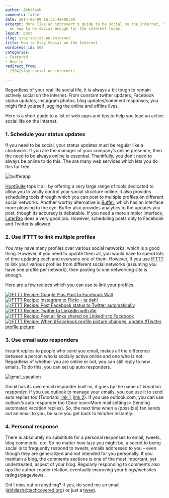 ```yaml
---
author: Abhilash
comments: false
date: 2014-02-08 16:36:49+00:00
excerpt: More like an introvert's guide to be social on the internet, this guide elaborates
  on how to be social enough for the internet today.
layout: post
slug: stay-social-on-internet
title: How to Stay Social on the Internet
wordpress_id: 504
categories:
- Featured
- How to
redirect_from:
- /504/stay-social-on-internet/

---
```


Regardless of your real life social life, it is always a bit tough to remain actively social on the internet. From constant twitter updates, Facebook status updates, instagram photos, blog updates/comment responses, you might find yourself juggling the online and offline lives.

Here is a short guide to a list of web apps and tips to help you lead an active social life on the internet.


### 1. Schedule your status updates


If you need to be social, your status updates must be regular like a clockwork. If you are the manager of your company’s online presence, then the need to be always online is essential. Thankfully, you don’t need to always be online to do this. The are many web services which lets you do this for free.

![bufferapp](https://techcovered.github.io/images/bufferapp.png)

[HootSuite](https://hootsuite.com) tops it all, by offering a very large range of tools dedicated to allow you to vastly control your social structure online. It also provides scheduling tools through which you can post to multiple profiles on different social networks. Another worthy alternative is [Buffer](https://bufferapp.com), which has an interface more pleasing to the eye. Buffer also provides analytics to the updates you post, though its accuracy is debatable. If you need a more simpler interface, [LaterBro](laterbro.com) does a very good job. However, scheduling posts only to Facebook and Twitter is allowed.


### 2. Use IFTTT to link multiple profiles


You may have many profiles over various social networks, which is a good thing. However, if you need to update them all, you would have to spend lots of time updating each and everyone one of them. However, if you use [IFTTT](https://ifttt.com) to link your various profiles from different social networks (assuming you have one profile per network), then posting to one networking site is enough.

Here are a few recipes which you can use to link your profiles.

[![IFTTT Recipe: Google Plus Post to Facebook Wall](https://ifttt.com/recipe_embed_img/7713)](https://ifttt.com/view_embed_recipe/7713)
[![IFTTT Recipe: Instagram to Flickr - ta dah!](https://ifttt.com/recipe_embed_img/1032)](https://ifttt.com/view_embed_recipe/1032)
[![IFTTT Recipe: Post Facebook status to Twitter automatically](https://ifttt.com/recipe_embed_img/1854)](https://ifttt.com/view_embed_recipe/1854)
[![IFTTT Recipe: Twitter to LinkedIn with #in](https://ifttt.com/recipe_embed_img/112430)](https://ifttt.com/view_embed_recipe/112430)
[![IFTTT Recipe: Post all links shared on LinkedIn to Facebook](https://ifttt.com/recipe_embed_img/30786)](https://ifttt.com/view_embed_recipe/30786)
[![IFTTT Recipe: When #Facebook profile picture changes, update #Twitter profile picture](https://ifttt.com/recipe_embed_img/124794)](https://ifttt.com/view_embed_recipe/124794)


### 3. Use email auto responders


Instant replies to people who send you email, makes all the difference between a person who is socially active online and one who is not. Regardless of whether you are online or not, you can still reply to new emails. To do this, you can set up auto responders.

![gmail_vacation](https://techcovered.github.io/images/gmail_vacation.png)

Gmail has its own email responder built-in, it goes by the name of _Vacation responder_. If you use outlook to manage your emails, you can use it to send auto replies too (Tutorials: [link 1](http://staff.ask.sydney.edu.au/app/answers/detail/a_id/496), [link 2](http://answers.uchicago.edu/page.php?id=27432)). If you use outlook.com, you can use outlook’s auto responder too (Gear icon>More mail settings> Sending automated vacation replies). So, the next time when a (possible) fan sends out an email to you, be sure you get back to him/her instantly.


### 4. Personal response


There is absolutely no substitute for a personal responses to email, tweets, blog comments, etc. So no matter how lazy you might be, a secret to being social is to frequently respond to tweets, emails addressed to you – even though they are generalized and not intended for you personally. If you maintain a blog, the comments sections is one of the most important, yet undertreated, aspect of your blog. Regularly responding to comments also ups the author-reader relation, eventually improving your blogs/websites ratings/pageviews.

Did I miss out on anything? If yes, do send me an email ([abhilash@techcovered.org](mailto:abhilash@techcovered.org)) or just a [tweet](twitter.com/thatabhi).
